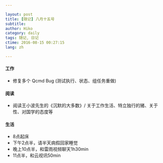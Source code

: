 ```yaml
---

layout: post  
title: [随记] 八月十五号  
subtitle:   
author: Hiko  
category: daily
tags: 随记, 日记  
ctime: 2016-08-15 00:27:15  
lang: zh  

---
```


#### 工作

- 修复多个 Qcmd Bug (测试执行、状态、组任务重做)

#### 阅读

- 阅读王小波先生的《沉默的大多数》/ 关于工作生活、特立独行的猪、关于性、对国学的态度等

#### 生活

- 8点起床
- 下午2点半，请半天病假回家睡觉
- 晚上10点半，和雷雨视频聊天1h30min
- 11点半，和云视讯50min


